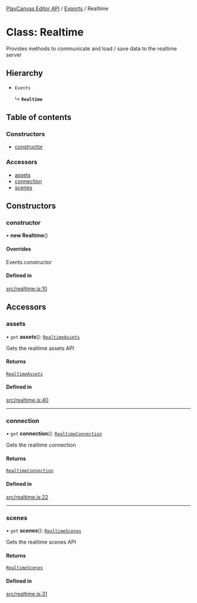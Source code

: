 [PlayCanvas Editor API](../README.md) / [Exports](../modules.md) / Realtime

# Class: Realtime

Provides methods to communicate and load / save data to the realtime server

## Hierarchy

- `Events`

  ↳ **`Realtime`**

## Table of contents

### Constructors

- [constructor](Realtime.md#constructor)

### Accessors

- [assets](Realtime.md#assets)
- [connection](Realtime.md#connection)
- [scenes](Realtime.md#scenes)

## Constructors

### constructor

• **new Realtime**()

#### Overrides

Events.constructor

#### Defined in

[src/realtime.js:10](https://github.com/playcanvas/editor-api/blob/92241b1/src/realtime.js#L10)

## Accessors

### assets

• `get` **assets**(): [`RealtimeAssets`](RealtimeAssets.md)

Gets the realtime assets API

#### Returns

[`RealtimeAssets`](RealtimeAssets.md)

#### Defined in

[src/realtime.js:40](https://github.com/playcanvas/editor-api/blob/92241b1/src/realtime.js#L40)

___

### connection

• `get` **connection**(): [`RealtimeConnection`](RealtimeConnection.md)

Gets the realtime connection

#### Returns

[`RealtimeConnection`](RealtimeConnection.md)

#### Defined in

[src/realtime.js:22](https://github.com/playcanvas/editor-api/blob/92241b1/src/realtime.js#L22)

___

### scenes

• `get` **scenes**(): [`RealtimeScenes`](RealtimeScenes.md)

Gets the realtime scenes API

#### Returns

[`RealtimeScenes`](RealtimeScenes.md)

#### Defined in

[src/realtime.js:31](https://github.com/playcanvas/editor-api/blob/92241b1/src/realtime.js#L31)
